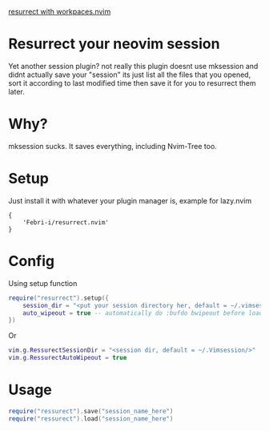 [resurrect with workpaces.nvim](https://i.imgur.com/bTKtA7v.gif)

# Resurrect your neovim session

Yet another session plugin? not really this plugin doesnt use mksession and didnt actually save your "session" its just list all the files that you opened, sort it according to last modified time then save it for you to resurrect them later.

# Why?

mksession sucks. It saves everything, including Nvim-Tree too.

# Setup

Just install it with whatever your plugin manager is, example for lazy.nvim

```
{
    'Febri-i/resurrect.nvim'
}

```

# Config

Using setup function

```lua
require("resurrect").setup({
    session_dir = "<put your session directory her, default = ~/.vimsession/>",
    auto_wipeout = true -- automatically do :bufdo bwipeout before loading session
})
```
Or
```lua
vim.g.RessurectSessionDir = "<session dir, default = ~/.Vimsession/>"
vim.g.RessurectAutoWipeout = true
```

# Usage

```lua
require("ressurect").save("session_name_here")
require("ressurect").load("session_name_here")
```

